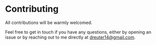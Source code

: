 # Contributing

All contributions will be warmly welcomed. 

Feel free to get in touch if you have any questions, either by opening an issue or by reaching out to me directly at dreuter14@gmail.com.